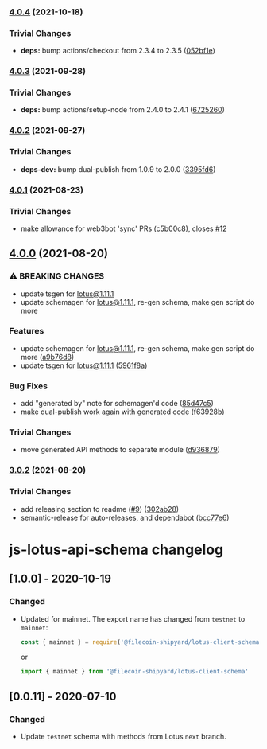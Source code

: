 ### [4.0.4](https://github.com/filecoin-shipyard/js-lotus-client-schema/compare/v4.0.3...v4.0.4) (2021-10-18)


### Trivial Changes

* **deps:** bump actions/checkout from 2.3.4 to 2.3.5 ([052bf1e](https://github.com/filecoin-shipyard/js-lotus-client-schema/commit/052bf1ea5a3c9a157165c1ab890f1569ee19f5e2))

### [4.0.3](https://github.com/filecoin-shipyard/js-lotus-client-schema/compare/v4.0.2...v4.0.3) (2021-09-28)


### Trivial Changes

* **deps:** bump actions/setup-node from 2.4.0 to 2.4.1 ([6725260](https://github.com/filecoin-shipyard/js-lotus-client-schema/commit/6725260ea23fa7838c678698d6b9e169c39e45ed))

### [4.0.2](https://github.com/filecoin-shipyard/js-lotus-client-schema/compare/v4.0.1...v4.0.2) (2021-09-27)


### Trivial Changes

* **deps-dev:** bump dual-publish from 1.0.9 to 2.0.0 ([3395fd6](https://github.com/filecoin-shipyard/js-lotus-client-schema/commit/3395fd63248718245a591a100e5a2aa8fb2e0097))

### [4.0.1](https://github.com/filecoin-shipyard/js-lotus-client-schema/compare/v4.0.0...v4.0.1) (2021-08-23)


### Trivial Changes

* make allowance for web3bot 'sync' PRs ([c5b00c8](https://github.com/filecoin-shipyard/js-lotus-client-schema/commit/c5b00c83239860521e5eac4093310c6f9fbf9d56)), closes [#12](https://github.com/filecoin-shipyard/js-lotus-client-schema/issues/12)

## [4.0.0](https://github.com/filecoin-shipyard/js-lotus-client-schema/compare/v3.0.2...v4.0.0) (2021-08-20)


### ⚠ BREAKING CHANGES

* update tsgen for lotus@1.11.1
* update schemagen for lotus@1.11.1, re-gen schema, make gen script do more

### Features

* update schemagen for lotus@1.11.1, re-gen schema, make gen script do more ([a9b76d8](https://github.com/filecoin-shipyard/js-lotus-client-schema/commit/a9b76d86c67713b6fca9997855f9f2e441a68b16))
* update tsgen for lotus@1.11.1 ([5961f8a](https://github.com/filecoin-shipyard/js-lotus-client-schema/commit/5961f8ac176bff1fa7139d4dd9e74de4200bc359))


### Bug Fixes

* add "generated by" note for schemagen'd code ([85d47c5](https://github.com/filecoin-shipyard/js-lotus-client-schema/commit/85d47c5a2c086bc9448fb330d1b88624f53bb533))
* make dual-publish work again with generated code ([f63928b](https://github.com/filecoin-shipyard/js-lotus-client-schema/commit/f63928b1e343855e9a0dc99182df28af7d677d50))


### Trivial Changes

* move generated API methods to separate module ([d936879](https://github.com/filecoin-shipyard/js-lotus-client-schema/commit/d936879bebd146aca96e4366b0fdb86cf16e78b4))

### [3.0.2](https://github.com/filecoin-shipyard/js-lotus-client-schema/compare/v3.0.1...v3.0.2) (2021-08-20)


### Trivial Changes

* add releasing section to readme ([#9](https://github.com/filecoin-shipyard/js-lotus-client-schema/issues/9)) ([302ab28](https://github.com/filecoin-shipyard/js-lotus-client-schema/commit/302ab289de22d7e5f7344d1214095d67b54d0fac))
* semantic-release for auto-releases, and dependabot ([bcc77e6](https://github.com/filecoin-shipyard/js-lotus-client-schema/commit/bcc77e64f4b306879b67b2b5b5b383f38f603370))

# js-lotus-api-schema changelog


## [1.0.0] - 2020-10-19

### Changed
- Updated for mainnet. The export name has changed from `testnet` to `mainnet`:

    ```js
    const { mainnet } = require('@filecoin-shipyard/lotus-client-schema')
    ```
    or 
    ```js
    import { mainnet } from '@filecoin-shipyard/lotus-client-schema'
    ```

## [0.0.11] - 2020-07-10

### Changed
- Update `testnet` schema with methods from Lotus `next` branch.
